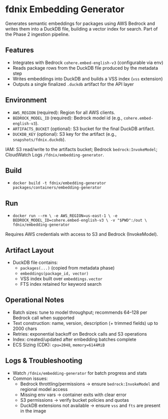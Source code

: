 # fdnix Embedding Generator

Generates semantic embeddings for packages using AWS Bedrock and writes them into a DuckDB file, building a vector index for search. Part of the Phase 2 ingestion pipeline.

## Features

- Integrates with Bedrock `cohere.embed-english-v3` (configurable via env)
- Reads package rows from the DuckDB file produced by the metadata step
- Writes embeddings into DuckDB and builds a VSS index (`vss` extension)
- Outputs a single finalized `.duckdb` artifact for the API layer

## Environment

- `AWS_REGION` (required): Region for all AWS clients.
- `BEDROCK_MODEL_ID` (required): Bedrock model id (e.g., `cohere.embed-english-v3`).
- `ARTIFACTS_BUCKET` (optional): S3 bucket for the final DuckDB artifact.
- `DUCKDB_KEY` (optional): S3 key for the artifact (e.g., `snapshots/fdnix.duckdb`).

IAM: S3 read/write to the artifacts bucket; Bedrock `bedrock:InvokeModel`; CloudWatch Logs `/fdnix/embedding-generator`.

## Build

- `docker build -t fdnix/embedding-generator packages/containers/embedding-generator`

## Run

- `docker run --rm \
  -e AWS_REGION=us-east-1 \
  -e BEDROCK_MODEL_ID=cohere.embed-english-v3 \
  -v "$PWD":/out \
  fdnix/embedding-generator`

Requires AWS credentials with access to S3 and Bedrock (InvokeModel).

## Artifact Layout

- DuckDB file contains:
  - `packages(...)` (copied from metadata phase)
  - `embeddings(package_id, vector)`
  - VSS index built over `embeddings.vector`
  - FTS index retained for keyword search

## Operational Notes

- Batch sizes: tune to model throughput; recommends 64–128 per Bedrock call when supported
- Text construction: name, version, description (+ trimmed fields) up to 2000 chars
- Retries: exponential backoff on Bedrock calls and S3 operations
- Index: created/updated after embedding batches complete
- ECS Sizing (CDK): `cpu=2048`, `memory=6144MiB`

## Logs & Troubleshooting

- Watch `/fdnix/embedding-generator` for batch progress and stats
- Common issues:
  - Bedrock throttling/permissions → ensure `bedrock:InvokeModel` and regional model access
  - Missing env vars → container exits with clear error
  - S3 permissions → verify bucket policies and quotas
  - DuckDB extensions not available → ensure `vss` and `fts` are present in the image
